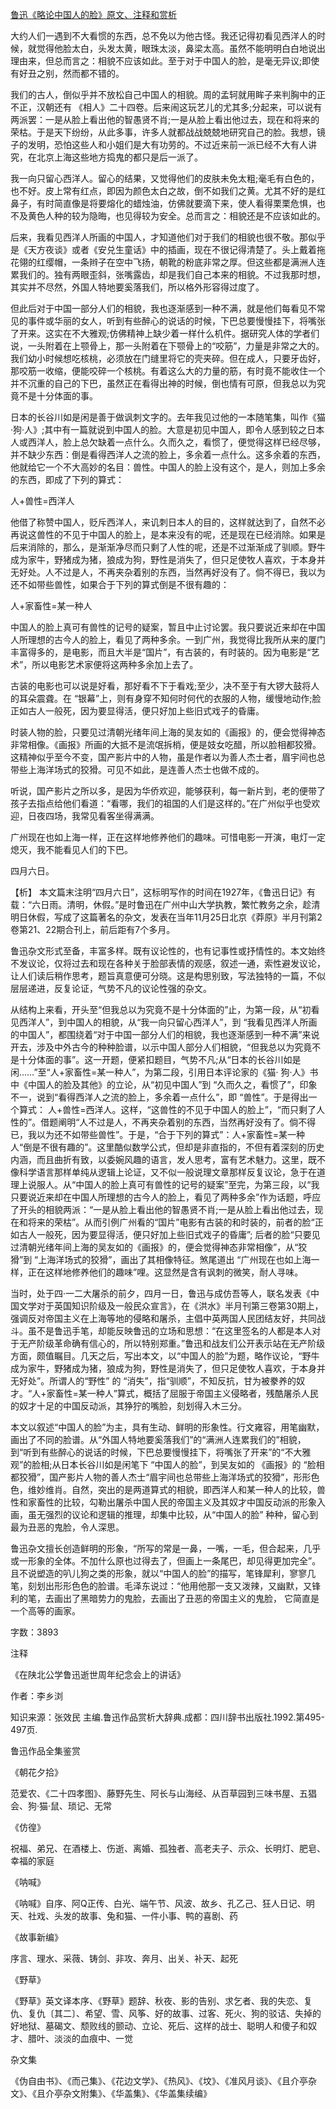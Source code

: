 [鲁迅《略论中国人的脸》原文、注释和赏析](https://www.vrrw.net/wx/9572.html)

大约人们一遇到不大看惯的东西，总不免以为他古怪。我还记得初看见西洋人的时候，就觉得他脸太白，头发太黄，眼珠太淡，鼻梁太高。虽然不能明明白白地说出理由来，但总而言之：相貌不应该如此。至于对于中国人的脸，是毫无异议;即使有好丑之别，然而都不错的。

我们的古人，倒似乎并不放松自己中国人的相貌。周的孟轲就用眸子来判胸中的正不正，汉朝还有 《相人》二十四卷。后来闹这玩艺儿的尤其多;分起来，可以说有两派罢：一是从脸上看出他的智愚贤不肖;一是从脸上看出他过去，现在和将来的荣枯。于是天下纷纷，从此多事，许多人就都战战兢兢地研究自己的脸。我想，镜子的发明，恐怕这些人和小姐们是大有功劳的。不过近来前一派已经不大有人讲究，在北京上海这些地方捣鬼的都只是后一派了。

我一向只留心西洋人。留心的结果，又觉得他们的皮肤未免太粗;毫毛有白色的，也不好。皮上常有红点，即因为颜色太白之故，倒不如我们之黄。尤其不好的是红鼻子，有时简直像是将要熔化的蜡烛油，仿佛就要滴下来，使人看得栗栗危惧，也不及黄色人种的较为隐晦，也见得较为安全。总而言之：相貌还是不应该如此的。

后来，我看见西洋人所画的中国人，才知道他们对于我们的相貌也很不敬。那似乎是《天方夜谈》或者《安兑生童话》中的插画，现在不很记得清楚了。头上戴着拖花翎的红缨帽，一条辫子在空中飞扬，朝靴的粉底非常之厚。但这些都是满洲人连累我们的。独有两眼歪斜，张嘴露齿，却是我们自己本来的相貌。不过我那时想，其实并不尽然，外国人特地要奚落我们，所以格外形容得过度了。

但此后对于中国一部分人们的相貌，我也逐渐感到一种不满，就是他们每看见不常见的事件或华丽的女人，听到有些醉心的说话的时候，下巴总要慢慢挂下，将嘴张了开来。这实在不大雅观;仿佛精神上缺少着一样什么机件。据研究人体的学者们说，一头附着在上颚骨上，那一头附着在下颚骨上的“咬筋”，力量是非常之大的。我们幼小时候想吃核桃，必须放在门缝里将它的壳夹碎。但在成人，只要牙齿好，那咬筋一收缩，便能咬碎一个核桃。有着这么大的力量的筋，有时竟不能收住一个并不沉重的自己的下巴，虽然正在看得出神的时候，倒也情有可原，但我总以为究竟不是十分体面的事。

日本的长谷川如是闲是善于做讽刺文字的。去年我见过他的一本随笔集，叫作《猫·狗·人》;其中有一篇就说到中国人的脸。大意是初见中国人，即令人感到较之日本人或西洋人，脸上总欠缺着一点什么。久而久之，看惯了，便觉得这样已经尽够，并不缺少东西：倒是看得西洋人之流的脸上，多余着一点什么。这多余着的东西，他就给它一个不大高妙的名目：兽性。中国人的脸上没有这个，是人，则加上多余的东西，即成了下列的算式：

人+兽性=西洋人

他借了称赞中国人，贬斥西洋人，来讥刺日本人的目的，这样就达到了，自然不必再说这兽性的不见于中国人的脸上，是本来没有的呢，还是现在已经消除。如果是后来消除的，那么，是渐渐净尽而只剩了人性的呢，还是不过渐渐成了驯顺。野牛成为家牛，野猪成为猪，狼成为狗，野性是消失了，但只足使牧人喜欢，于本身并无好处。人不过是人，不再夹杂着别的东西，当然再好没有了。倘不得已，我以为还不如带些兽性，如果合于下列的算式倒是不很有趣的：

人+家畜性=某一种人

中国人的脸上真可有兽性的记号的疑案，暂且中止讨论罢。我只要说近来却在中国人所理想的古今人的脸上，看见了两种多余。一到广州，我觉得比我所从来的厦门丰富得多的，是电影，而且大半是“国片”，有古装的，有时装的。因为电影是“艺术”，所以电影艺术家便将这两种多余加上去了。

古装的电影也可以说是好看，那好看不下于看戏;至少，决不至于有大锣大鼓将人的耳朵震聋。在 “银幕”上，则有身穿不知何时何代的衣服的人物，缓慢地动作;脸正如古人一般死，因为要显得活，便只好加上些旧式戏子的昏庸。

时装人物的脸，只要见过清朝光绪年间上海的吴友如的《画报》的，便会觉得神态非常相像。《画报》所画的大抵不是流氓拆梢，便是妓女吃醋，所以脸相都狡猾。这精神似乎至今不变，国产影片中的人物，虽是作者以为善人杰士者，眉宇间也总带些上海洋场式的狡猾。可见不如此，是连善人杰士也做不成的。

听说，国产影片之所以多，是因为华侨欢迎，能够获利，每一新片到，老的便带了孩子去指点给他们看道：“看哪，我们的祖国的人们是这样的。”在广州似乎也受欢迎，日夜四场，我常见看客坐得满满。

广州现在也如上海一样，正在这样地修养他们的趣味。可惜电影一开演，电灯一定熄灭，我不能看见人们的下巴。

四月六日。



【析】 本文篇末注明“四月六日”，这标明写作的时间在1927年，《鲁迅日记》有载：“六日雨。清明，休假。”是时鲁迅在广州中山大学执教，繁忙教务之余，趁清明日休假，写成了这篇著名的杂文，发表在当年11月25日北京《莽原》半月刊第2卷第21、22期合刊上，前后距有7个多月。

鲁迅杂文形式至备，丰富多样。既有议论性的，也有记事性或抒情性的。本文始终不发议论，仅将过去和现在各种关于脸部表情的观感，叙述一通，索性避发议论，让人们读后稍作思考，题旨真意便可分晓。这是构思别致，写法独特的一篇，不似层层递进，反复论证，气势不凡的议论性强的杂文。

从结构上来看，开头至“但我总以为究竟不是十分体面的”止，为第一段，从“初看见西洋人”，到中国人的相貌，从“我一向只留心西洋人”，到 “我看见西洋人所画的中国人”，都围绕着“对于中国一部分人们的相貌，我也逐渐感到一种不满”来说开去，涉及中外古今的种种脸谱，以示中国人部分人们相貌，“但我总以为究竟不是十分体面的事”。这一开题，便紧扣题目，气势不凡;从“日本的长谷川如是闲……”至“人+家畜性=某一种人”，为第二段，引用日本评论家的《猫· 狗·人》书中《中国人的脸及其他》的立论，从“初见中国人”到 “久而久之，看惯了”，印象不一，说到“看得西洋人之流的脸上，多余着一点什么”，即 “兽性”。于是得出一个算式： 人+兽性=西洋人。这样，“这兽性的不见于中国人的脸上”，“而只剩了人性的”。借题阐明“人不过是人，不再夹杂着别的东西，当然再好没有了。倘不得已，我以为还不如带些兽性”。于是，“合于下列的算式”：人+家畜性=某一种人“倒是不很有趣的”。这里酷似数学公式，但却是非直指的，不但有着深刻的历史内涵，而且曲折有致，以委婉风趣的语言，发人思考，富有艺术魅力。这里，既不像科学语言那样单纯从逻辑上论证，又不似一般说理文章那样反复议论，急于在道理上说服人。从“中国人的脸上真可有兽性的记号的疑案”至完，为第三段，以“我只要说近来却在中国人所理想的古今人的脸上，看见了两种多余”作为话题，呼应了开头的相貌两派：“一是从脸上看出他的智愚贤不肖;一是从脸上看出他过去，现在和将来的荣枯”。从而引例广州看的“国片”电影有古装的和时装的，前者的脸“正如古人一般死，因为要显得活，便只好加上些旧式戏子的昏庸”; 后者的脸“只要见过清朝光绪年间上海的吴友如的《画报》的，便会觉得神态非常相像”，从“狡猾”到 “上海洋场式的狡猾”，画出了其相像特征。煞尾道出 “广州现在也如上海一样，正在这样地修养他们的趣味”哩。这显然是含有讽刺的微笑，耐人寻味。

当时，处于四·一二大屠杀的前夕，四月一日，鲁迅与成仿吾等人，联名发表《中国文学对于英国知识阶级及一般民众宣言》，在《洪水》半月刊第三卷第30期上，强调反对帝国主义在上海等地的侵略和屠杀，主倡中英两国人民团结友好，共同战斗。虽不是鲁迅手笔，却能反映鲁迅的立场和思想：“在这里签名的人都是本人对于无产阶级革命确有信心的，所以特别郑重。”鲁迅和战友们公开表示站在无产阶级方面，颇值瞩目。几天之后，写出本文，以“中国人的脸”为题，略作议论，“野牛成为家牛，野猪成为猪，狼成为狗，野性是消失了，但只足使牧人喜欢，于本身并无好处”。所谓人的“野性” 的 “消失”，指“驯顺”，不知反抗，甘为被豢养的奴才。“人+家畜性=某一种人”算式，概括了屈服于帝国主义侵略者，残酷屠杀人民的奴才十足的中国反动派，其狰狞的嘴脸，刻划得入木三分。

本文以叙述“中国人的脸”为主，具有生动、鲜明的形象性。行文雍容，用笔幽默，画出了不同的脸谱。从“外国人特地要奚落我们”的“满洲人连累我们的”相貌，到“听到有些醉心的说话的时候，下巴总要慢慢挂下，将嘴张了开来”的“不大雅观”的脸相;从日本长谷川如是闲笔下 “中国人的脸”，到吴友如的 《画报》的 “脸相都狡猾”，国产影片人物的善人杰士“眉宇间也总带些上海洋场式的狡猾”，形形色色，维妙维肖。自然，突出的是两道算式的相貌，即西洋人和某一种人的比较，兽性和家畜性的比较，勾勒出屠杀中国人民的帝国主义及其奴才中国反动派的形象入画，虽无强烈的议论和逻辑的推理，却集中比较，从“中国人的脸” 种种，留心到最为丑恶的鬼脸，令人深思。

鲁迅杂文擅长创造鲜明的形象，“所写的常是一鼻，一嘴，一毛，但合起来，几乎或一形象的全体。不加什么原也过得去了，但画上一条尾巴，却见得更加完全”。且不说塑造的叭儿狗之类的形象，就以“中国人的脸”的描写，笔锋犀利，寥寥几笔，刻划出形形色色的脸谱。毛泽东说过：“他用他那一支又泼辣，又幽默，又锋利的笔，去画出了黑暗势力的鬼脸，去画出了丑恶的帝国主义的鬼脸， 它简直是一个高等的画家。

字数：3893

注释

《在陕北公学鲁迅逝世周年纪念会上的讲话》

作者：李乡浏

知识来源：张效民 主编.鲁迅作品赏析大辞典.成都：四川辞书出版社.1992.第495-497页.

鲁迅作品全集鉴赏

《朝花夕拾》

范爱农、《二十四孝图》、藤野先生、阿长与山海经、从百草园到三味书屋、五猖会、狗·猫·鼠、琐记、无常

《仿徨》

祝福、弟兄、在酒楼上、伤逝、离婚、孤独者、高老夫子、示众、长明灯、肥皂、幸福的家庭

《呐喊》

《呐喊》自序、阿Q正传、白光、端午节、风波、故乡、孔乙己、狂人日记、明天、社戏、头发的故事、兔和猫、一件小事、鸭的喜剧、药

《故事新编》

序言、理水、采薇、铸剑、非攻、奔月、出关、补天、起死

《野草》

《野草》英文译本序、《野草》题辞、秋夜、影的告别、求乞者、我的失恋、复仇、复仇〔其二〕、希望、雪、风筝、好的故事、过客、死火、狗的驳诘、失掉的好地狱、墓碣文、颓败线的颤动、立论、死后、这样的战士、聪明人和傻子和奴才、腊叶、淡淡的血痕中、一觉

杂文集

《伪自由书》、《而己集》、《花边文学》、《热风》、《坟》、《准风月谈》、《且介亭杂文》、《且介亭杂文附集》、《华盖集》、《华盖集续编》


